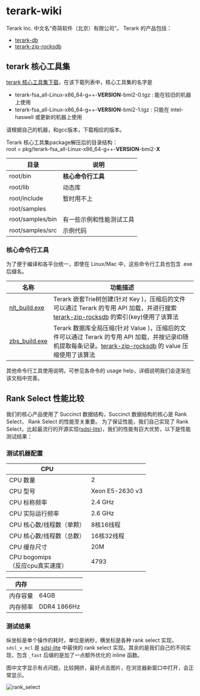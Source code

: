 # terark-wiki

Terark Inc. 中文名“奇简软件（北京）有限公司”。
Terark 的产品包括：
- [terark-db](https://github.com/Terark/terark-db)
- [terark-zip-rocksdb](https://github.com/Terark/terark-zip-rocksdb)

## terark 核心工具集

[terark 核心工具集下载](http://nark.cc/download/)，在该下载列表中，核心工具集的名字是
- terark-fsa_all-Linux-x86_64-g++-**VERSION**-bmi2-0.tgz : 能在较旧的机器上使用
- terark-fsa_all-Linux-x86_64-g++-**VERSION**-bmi2-1.tgz : 只能在 intel-haswell 或更新的机器上使用

请根据自己的机器，和gcc版本，下载相应的版本。

Terark 核心工具集package解压后的目录结构：<br>
root = pkg/terark-fsa_all-Linux-x86_64-g++-**VERSION**-bmi2-**X**<br>

|目录|说明|
--------|---------|
root/bin| **核心命令行工具** |
root/lib| 动态库 |
root/include| 暂时用不上 |
root/samples| |
root/samples/bin| 有一些示例和性能测试工具|
root/samples/src| 示例代码 |

### 核心命令行工具
为了便于编译和各平台统一，即使在 Linux/Mac 中，这些命令行工具也包含 .exe 后缀名。

|名称|功能描述  |
-----|-----|
[nlt_build.exe](tools/bin/nlt_build.exe.md)|Terark 嵌套Trie树创建(针对 Key )，压缩后的文件可以通过 Terark 的专用 API 加载，并进行搜索<br>[terark-zip-rocksdb](https://github.com/Terark/terark-zip-rocksdb) 的索引(key)使用了该算法|
[zbs_build.exe](tools/bin/zbs_build.exe.md)|Terark 数据库全局压缩(针对 Value )，压缩后的文件可以通过 Terark 的专用 API 加载，并按记录ID随机提取每条记录。[terark-zip-rocksdb](https://github.com/Terark/terark-zip-rocksdb) 的 value 压缩使用了该算法|


其他命令行工具使用说明，可参见各命令的 usage help，详细说明我们会逐渐在该文档中完善。

## Rank Select 性能比较

我们的核心产品使用了 Succinct 数据结构，Succinct 数据结构的核心是 Rank Select， Rank Select 的性能至关重要。
为了保证性能，我们自己实现了 Rank Select，比起最流行的开源实现([sdsl-lite](https://github.com/simongog/sdsl-lite))，我们的性能有巨大优势，以下是性能测试结果：

### 测试机器配置

|CPU | |
|------|------|
|CPU 数量 | 2
|CPU 型号 | Xeon E5-2630 v3
|CPU 标称频率|2.4 GHz
|CPU 实际运行频率|2.6 GHz
|CPU 核心数/线程数（单颗）|8核16线程
|CPU 核心数/线程数（总数）|16核32线程
|CPU 缓存尺寸|20M
|CPU bogomips<br>（反应cpu真实速度）|4793

|内存 | |
|------|------|
|内存容量|64GB
|内存频率|DDR4 1866Hz


### 测试结果

纵坐标是单个操作的耗时，单位是纳秒，横坐标是各种 rank select 实现，`sdsl_v_mcl` 是 [sdsl-lite](https://github.com/simongog/sdsl-lite) 中最快的 rank select 实现。其余的是我们自己的不同实现，包含 `_fast` 后缀的是加了一点额外优化的 inline 函数。

图中文字显示有点问题，比较拥挤，最好点击图片，在浏览器新窗口中打开，会正常显示。

![rank_select](https://cdn.rawgit.com/terark/terark-wiki-zh_cn/master/graphs/rank_select.svg)
